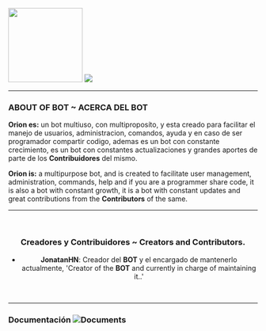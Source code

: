 

<img width="150px" src="https://i.imgur.com/kRKOw3o.png"> ![](https://i.imgur.com/bSZ8JrY.png) 

---

### **ABOUT OF BOT ~ ACERCA DEL BOT**

**Orion es:** un bot multiuso, con multiproposíto, y esta creado para facilitar el manejo de usuarios, administracion, comandos, ayuda y en caso de ser programador compartir codigo, ademas es un bot con constante crecimiento, es un bot con constantes actualizaciones y grandes aportes de parte de los **Contribuidores** del mismo.

**Orion is:** a multipurpose bot, and is created to facilitate user management, administration, commands, help and if you are a programmer share code, it is also a bot with constant growth, it is a bot with constant updates and great contributions from the **Contributors** of the same.

---

<div align="center">

</br>

### **Creadores y Contribuidores ~ Creators and Contributors.**
* **JonatanHN**: Creador del **BOT** y el encargado de mantenerlo actualmente,
'Creator of the **BOT** and currently in charge of maintaining it..' 

</br>

</div>

---

### Documentación ![Documents](https://img.icons8.com/cotton/25/000000/regular-document.png)




